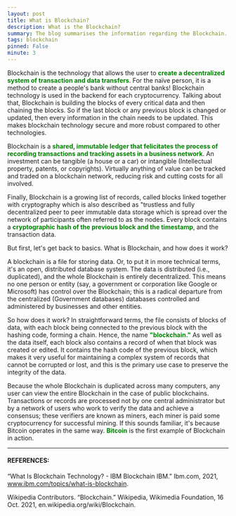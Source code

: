 ```yaml
---
layout: post
title: What is Blockchain?
description: What is the Blockchain?
summary: The blog summarises the information regarding the Blockchain. 
tags: blockchain
pinned: False
minute: 3
---
```


Blockchain is the technology that allows the user to <b><span style="color:green">create a decentralized system of transaction and data transfers</span></b>. For the naïve person, it is a method to create a people's bank without central banks! Blockchain technology is used in the backend for each cryptocurrency. Talking about that, Blockchain is building the blocks of every critical data and then chaining the blocks. So if the last block or any previous block is changed or updated, then every information in the chain needs to be updated. This makes blockchain technology secure and more robust compared to other technologies.

Blockchain is a <b><span style="color:green">shared, immutable ledger that felicitates the process of recording transactions and tracking assets in a business network</span></b>. An investment can be tangible (a house or a car) or intangible (Intellectual property, patents, or copyrights). Virtually anything of value can be tracked and traded on a blockchain network, reducing risk and cutting costs for all involved.

Finally, Blockchain is a growing list of records, called blocks linked together with cryptography which is also described as "trustless and fully decentralized peer to peer immutable data storage which is spread over the network of participants often referred to as the nodes. Every block contains a <b><span style="color:green">cryptographic hash of the previous block and the timestamp</span></b>, and the transaction data. 

But first, let's get back to basics. What is Blockchain, and how does it work?

A blockchain is a file for storing data. Or, to put it in more technical terms, it's an open, distributed database system. The data is distributed (i.e., duplicated), and the whole Blockchain is entirely decentralized. This means no one person or entity  (say, a government or corporation like Google or Microsoft) has control over the Blockchain;  this is a radical departure from the centralized (Government databases) databases controlled and administered by businesses and other entities.

So how does it work? In straightforward terms, the file consists of blocks of data, with each block being connected to the previous block with the hashing code,  forming a chain. Hence, the name <b><span style="color:green">"blockchain."</span></b> As well as the data itself, each block also contains a record of when that block was created or edited. It contains the hash code of the previous block, which makes it very useful for maintaining a complex system of records that cannot be corrupted or lost, and this is the primary use case to preserve the integrity of the data.

Because the whole Blockchain is duplicated across many computers,  any user can view the entire Blockchain in the case of public blockchains. Transactions or records are processed not by one central administrator but by a network of users who work to verify the data and achieve a consensus; these verifiers are known as miners, each miner is paid some cryptocurrency for successful mining. If this sounds familiar, it's because Bitcoin operates in the same way. <b><span style="color:green">Bitcoin</span></b> is the first example of Blockchain in action.


---

#### REFERENCES:

“What Is Blockchain Technology? - IBM Blockchain IBM.” Ibm.com, 2021, www.ibm.com/topics/what-is-blockchain.

‌Wikipedia Contributors. “Blockchain.” Wikipedia, Wikimedia Foundation, 16 Oct. 2021, en.wikipedia.org/wiki/Blockchain.
